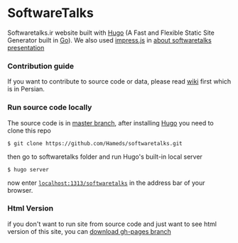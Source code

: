 # SoftwareTalks

Softwaretalks.ir website built with [Hugo](https://github.com/gohugoio/hugo) (A Fast and Flexible Static Site Generator built in [Go](https://golang.org/)). We also used [impress.js](https://github.com/impress/impress.js) in [about softwaretalks presentation](http://softwaretalks.ir/about/)

### Contribution guide
If you want to contribute to source code or data, please read [wiki](https://github.com/Hameds/softwaretalks/wiki) first which is in Persian.

### Run source code locally
The source code is in [master branch](https://github.com/Hameds/softwaretalks/tree/master), after installing [Hugo](https://github.com/gohugoio/hugo) you need to clone this repo

`$ git clone https://github.com/Hameds/softwaretalks.git`

then go to softwaretalks folder and run Hugo's built-in local server

`$ hugo server`

now enter [`localhost:1313/softwaretalks`](http://localhost:1313/softwaretalks) in the address bar of your browser.

### Html Version
if you don't want to run site from source code and just want to see html version of this site, you can [download gh-pages branch](https://github.com/Hameds/softwaretalks/archive/gh-pages.zip)
